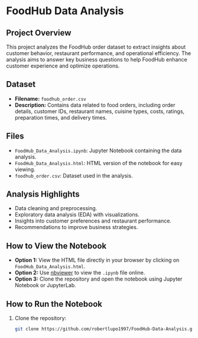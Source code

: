 # FoodHub Data Analysis

## Project Overview

This project analyzes the FoodHub order dataset to extract insights about customer behavior, restaurant performance, and operational efficiency. The analysis aims to answer key business questions to help FoodHub enhance customer experience and optimize operations.

## Dataset

- **Filename:** `foodhub_order.csv`
- **Description:** Contains data related to food orders, including order details, customer IDs, restaurant names, cuisine types, costs, ratings, preparation times, and delivery times.

## Files

- `FoodHub_Data_Analysis.ipynb`: Jupyter Notebook containing the data analysis.
- `FoodHub_Data_Analysis.html`: HTML version of the notebook for easy viewing.
- `foodhub_order.csv`: Dataset used in the analysis.

## Analysis Highlights

- Data cleaning and preprocessing.
- Exploratory data analysis (EDA) with visualizations.
- Insights into customer preferences and restaurant performance.
- Recommendations to improve business strategies.

## How to View the Notebook

- **Option 1:** View the HTML file directly in your browser by clicking on `FoodHub_Data_Analysis.html`.
- **Option 2:** Use [nbviewer](https://nbviewer.jupyter.org/) to view the `.ipynb` file online.
- **Option 3:** Clone the repository and open the notebook using Jupyter Notebook or JupyterLab.

## How to Run the Notebook

1. Clone the repository:

   ```bash
   git clone https://github.com/robertlupo1997/FoodHub-Data-Analysis.git
